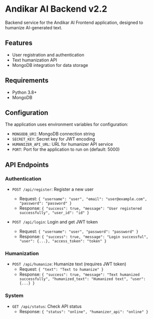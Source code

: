 # Andikar AI Backend v2.2

Backend service for the Andikar AI Frontend application, designed to humanize AI-generated text.

## Features

- User registration and authentication
- Text humanization API
- MongoDB integration for data storage

## Requirements

- Python 3.8+
- MongoDB

## Configuration

The application uses environment variables for configuration:

- `MONGODB_URI`: MongoDB connection string
- `SECRET_KEY`: Secret key for JWT encoding
- `HUMANIZER_API_URL`: URL for humanizer API service
- `PORT`: Port for the application to run on (default: 5000)

## API Endpoints

### Authentication

- `POST /api/register`: Register a new user
  - Request: `{ "username": "user", "email": "user@example.com", "password": "password" }`
  - Response: `{ "success": true, "message": "User registered successfully", "user_id": "id" }`

- `POST /api/login`: Login and get JWT token
  - Request: `{ "username": "user", "password": "password" }`
  - Response: `{ "success": true, "message": "Login successful", "user": {...}, "access_token": "token" }`

### Humanization

- `POST /api/humanize`: Humanize text (requires JWT token)
  - Request: `{ "text": "Text to humanize" }`
  - Response: `{ "success": true, "message": "Text humanized successfully", "humanized_text": "Humanized text", "user": {...} }`

### System

- `GET /api/status`: Check API status
  - Response: `{ "status": "online", "humanizer_api": "online" }`